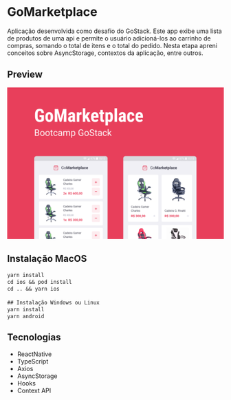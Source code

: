 # GoMarketplace
Aplicação desenvolvida como desafio do GoStack.
Este app exibe uma lista de produtos de uma api e permite o usuário adicioná-los ao carrinho de compras, somando o total de itens e o total do pedido.
Nesta etapa apreni conceitos sobre AsyncStorage, contextos da aplicação, entre outros.

## Preview
![Gif](/Capa.png)

## Instalação MacOS
```
yarn install
cd ios && pod install
cd .. && yarn ios

## Instalação Windows ou Linux
yarn install
yarn android
```
## Tecnologias
   
   - ReactNative
   - TypeScript
   - Axios
   - AsyncStorage
   - Hooks
   - Context API
